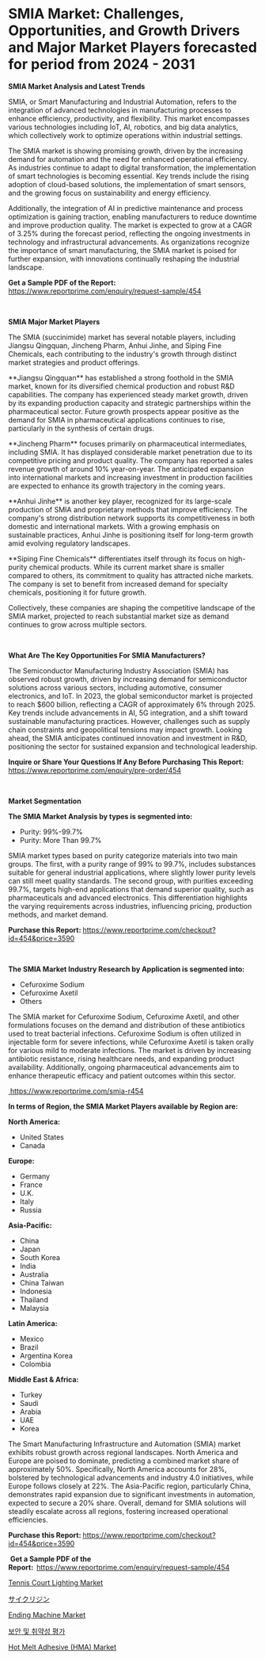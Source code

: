 <p><h1>SMIA Market: Challenges, Opportunities, and Growth Drivers and Major Market Players forecasted for period from 2024 - 2031</h1></p><p><strong>SMIA Market Analysis and Latest Trends</strong></p>
<p><p>SMIA, or Smart Manufacturing and Industrial Automation, refers to the integration of advanced technologies in manufacturing processes to enhance efficiency, productivity, and flexibility. This market encompasses various technologies including IoT, AI, robotics, and big data analytics, which collectively work to optimize operations within industrial settings.</p><p>The SMIA market is showing promising growth, driven by the increasing demand for automation and the need for enhanced operational efficiency. As industries continue to adapt to digital transformation, the implementation of smart technologies is becoming essential. Key trends include the rising adoption of cloud-based solutions, the implementation of smart sensors, and the growing focus on sustainability and energy efficiency. </p><p>Additionally, the integration of AI in predictive maintenance and process optimization is gaining traction, enabling manufacturers to reduce downtime and improve production quality. The market is expected to grow at a CAGR of 3.25% during the forecast period, reflecting the ongoing investments in technology and infrastructural advancements. As organizations recognize the importance of smart manufacturing, the SMIA market is poised for further expansion, with innovations continually reshaping the industrial landscape.</p></p>
<p><strong>Get a Sample PDF of the Report:&nbsp;</strong> <a href="https://www.reportprime.com/enquiry/request-sample/454">https://www.reportprime.com/enquiry/request-sample/454</a></p>
<p>&nbsp;</p>
<p><strong>SMIA Major Market Players</strong></p>
<p><p>The SMIA (succinimide) market has several notable players, including Jiangsu Qingquan, Jincheng Pharm, Anhui Jinhe, and Siping Fine Chemicals, each contributing to the industry's growth through distinct market strategies and product offerings.</p><p>**Jiangsu Qingquan** has established a strong foothold in the SMIA market, known for its diversified chemical production and robust R&D capabilities. The company has experienced steady market growth, driven by its expanding production capacity and strategic partnerships within the pharmaceutical sector. Future growth prospects appear positive as the demand for SMIA in pharmaceutical applications continues to rise, particularly in the synthesis of certain drugs.</p><p>**Jincheng Pharm** focuses primarily on pharmaceutical intermediates, including SMIA. It has displayed considerable market penetration due to its competitive pricing and product quality. The company has reported a sales revenue growth of around 10% year-on-year. The anticipated expansion into international markets and increasing investment in production facilities are expected to enhance its growth trajectory in the coming years.</p><p>**Anhui Jinhe** is another key player, recognized for its large-scale production of SMIA and proprietary methods that improve efficiency. The company's strong distribution network supports its competitiveness in both domestic and international markets. With a growing emphasis on sustainable practices, Anhui Jinhe is positioning itself for long-term growth amid evolving regulatory landscapes.</p><p>**Siping Fine Chemicals** differentiates itself through its focus on high-purity chemical products. While its current market share is smaller compared to others, its commitment to quality has attracted niche markets. The company is set to benefit from increased demand for specialty chemicals, positioning it for future growth.</p><p>Collectively, these companies are shaping the competitive landscape of the SMIA market, projected to reach substantial market size as demand continues to grow across multiple sectors.</p></p>
<p>&nbsp;</p>
<p><strong>What Are The Key Opportunities For SMIA Manufacturers?</strong></p>
<p><p>The Semiconductor Manufacturing Industry Association (SMIA) has observed robust growth, driven by increasing demand for semiconductor solutions across various sectors, including automotive, consumer electronics, and IoT. In 2023, the global semiconductor market is projected to reach $600 billion, reflecting a CAGR of approximately 6% through 2025. Key trends include advancements in AI, 5G integration, and a shift toward sustainable manufacturing practices. However, challenges such as supply chain constraints and geopolitical tensions may impact growth. Looking ahead, the SMIA anticipates continued innovation and investment in R&D, positioning the sector for sustained expansion and technological leadership.</p></p>
<p><strong>Inquire or Share Your Questions If Any Before Purchasing This Report:</strong> <a href="https://www.reportprime.com/enquiry/pre-order/454">https://www.reportprime.com/enquiry/pre-order/454</a></p>
<p>&nbsp;</p>
<p><strong>Market Segmentation</strong></p>
<p><strong>The SMIA Market Analysis by types is segmented into:</strong></p>
<p><ul><li>Purity: 99%-99.7%</li><li>Purity: More Than 99.7%</li></ul></p>
<p><p>SMIA market types based on purity categorize materials into two main groups. The first, with a purity range of 99% to 99.7%, includes substances suitable for general industrial applications, where slightly lower purity levels can still meet quality standards. The second group, with purities exceeding 99.7%, targets high-end applications that demand superior quality, such as pharmaceuticals and advanced electronics. This differentiation highlights the varying requirements across industries, influencing pricing, production methods, and market demand.</p></p>
<p><strong>Purchase this Report:&nbsp;</strong><a href="https://www.reportprime.com/checkout?id=454&price=3590">https://www.reportprime.com/checkout?id=454&price=3590</a></p>
<p>&nbsp;</p>
<p><strong>The SMIA Market Industry Research by Application is segmented into:</strong></p>
<p><ul><li>Cefuroxime Sodium</li><li>Cefuroxime Axetil</li><li>Others</li></ul></p>
<p><p>The SMIA market for Cefuroxime Sodium, Cefuroxime Axetil, and other formulations focuses on the demand and distribution of these antibiotics used to treat bacterial infections. Cefuroxime Sodium is often utilized in injectable form for severe infections, while Cefuroxime Axetil is taken orally for various mild to moderate infections. The market is driven by increasing antibiotic resistance, rising healthcare needs, and expanding product availability. Additionally, ongoing pharmaceutical advancements aim to enhance therapeutic efficacy and patient outcomes within this sector.</p></p>
<p><a href="https://www.reportprime.com/smia-r454">&nbsp;https://www.reportprime.com/smia-r454</a></p>
<p><strong>In terms of Region, the SMIA Market Players available by Region are:</strong></p>
<p>
    <p> <strong> North America: </strong>
        <ul>
            <li>United States</li>
            <li>Canada</li>
        </ul>
        </p> 
    <p> <strong> Europe: </strong>
        <ul>
            <li>Germany</li>
            <li>France</li>
            <li>U.K.</li>
            <li>Italy</li>
            <li>Russia</li>
        </ul>
        </p> 
    <p> <strong> Asia-Pacific: </strong>
        <ul>
            <li>China</li>
            <li>Japan</li>
            <li>South Korea</li>
            <li>India</li>
            <li>Australia</li>
            <li>China Taiwan</li>
            <li>Indonesia</li>
            <li>Thailand</li>
            <li>Malaysia</li>
        </ul>
        </p> 
    <p> <strong> Latin America: </strong>
        <ul>
            <li>Mexico</li>
            <li>Brazil</li>
            <li>Argentina Korea</li>
            <li>Colombia</li>
        </ul>
        </p> 
    <p> <strong> Middle East & Africa: </strong>
        <ul>
            <li>Turkey</li>
            <li>Saudi</li>
            <li>Arabia</li>
            <li>UAE</li>
            <li>Korea</li>
        </ul>
    </p>
    </p>
<p><p>The Smart Manufacturing Infrastructure and Automation (SMIA) market exhibits robust growth across regional landscapes. North America and Europe are poised to dominate, predicting a combined market share of approximately 50%. Specifically, North America accounts for 28%, bolstered by technological advancements and industry 4.0 initiatives, while Europe follows closely at 22%. The Asia-Pacific region, particularly China, demonstrates rapid expansion due to significant investments in automation, expected to secure a 20% share. Overall, demand for SMIA solutions will steadily escalate across all regions, fostering increased operational efficiencies.</p></p>
<p><strong>Purchase this Report: </strong><a href="https://www.reportprime.com/checkout?id=454&price=3590">https://www.reportprime.com/checkout?id=454&price=3590</a></p>
<p>&nbsp;<strong>Get a Sample PDF of the Report:&nbsp;&nbsp;</strong><a href="https://www.reportprime.com/enquiry/request-sample/454">https://www.reportprime.com/enquiry/request-sample/454</a></p>
<p><strong></strong></p>
<p><p><a href="https://medium.com/@dereodrews76856/global-tennis-court-lighting-market-exploring-market-share-market-trends-and-future-growth-0e9917e97a78">Tennis Court Lighting Market</a></p><p><a href="https://medium.com/@kathleencrooks2003/%E3%82%B7%E3%82%AF%E3%83%AA%E3%82%B8%E3%83%B3%E5%B8%82%E5%A0%B4%E3%81%AE%E5%B1%95%E6%9C%9B%E3%81%A82024%E5%B9%B4%E3%81%8B%E3%82%892031%E5%B9%B4%E3%81%BE%E3%81%A7%E3%81%AE%E4%BA%88%E6%B8%AC-aab4630a5d86">サイクリジン</a></p><p><a href="https://medium.com/@dereodrews76856/future-of-ending-machine-market-global-market-forecast-and-market-trends-2024-2031-455e38efcd04">Ending Machine Market</a></p><p><a href="https://medium.com/@rudyswaniafgwski56664/%EB%B3%B4%EC%95%88-%EB%B0%8F-%EC%B7%A8%EC%95%BD%EC%A0%90-%ED%8F%89%EA%B0%80-%EC%8B%9C%EC%9E%A5%EC%9D%80-%EC%96%B4%EB%96%BB%EA%B2%8C-%EB%B0%9C%EC%A0%84%ED%95%A0-%EA%B2%83%EC%9D%B8%EA%B0%80-2024%EB%85%84%EB%B6%80%ED%84%B0-2031%EB%85%84%EA%B9%8C%EC%A7%80%EC%9D%98-%EC%A3%BC%EC%9A%94-%EC%8B%9C%EC%9E%A5-%EB%8F%99%ED%96%A5-%EB%B0%8F-%EC%A7%80%EC%97%AD-%EC%97%AD%ED%95%99-c56365a2c8ef">보안 및 취약성 평가</a></p><p><a href="https://www.linkedin.com/pulse/navigating-hot-melt-adhesive-hma-market-expert-analysis-forecast-ldhif?trackingId=cJPBsUZIQYKvNkcebLbZog%3D%3D">Hot Melt Adhesive (HMA) Market</a></p></p>